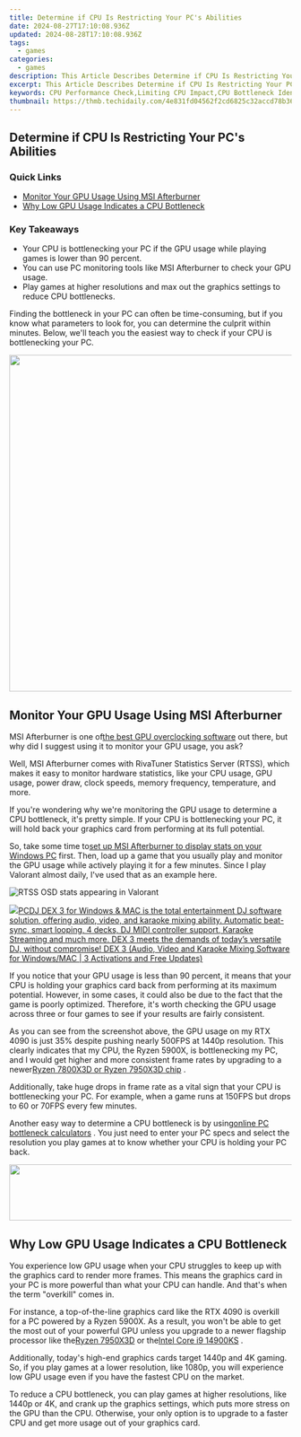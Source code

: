 ```yaml
---
title: Determine if CPU Is Restricting Your PC's Abilities
date: 2024-08-27T17:10:08.936Z
updated: 2024-08-28T17:10:08.936Z
tags:
  - games
categories:
  - games
description: This Article Describes Determine if CPU Is Restricting Your PC's Abilities
excerpt: This Article Describes Determine if CPU Is Restricting Your PC's Abilities
keywords: CPU Performance Check,Limiting CPU Impact,CPU Bottleneck Identification,Power CPU Usage Analysis,Assessing PC Capacity,Overclock CPU Test,CPU Efficiency Diagnosis
thumbnail: https://thmb.techidaily.com/4e831fd04562f2cd6825c32accd78b3641cb3be2e3ea9cbe8b25030ed7edee4b.jpg
---
```


## Determine if CPU Is Restricting Your PC's Abilities

### Quick Links

* [Monitor Your GPU Usage Using MSI Afterburner](#monitor-your-gpu-usage-using-msi-afterburner)
* [Why Low GPU Usage Indicates a CPU Bottleneck](#why-low-gpu-usage-indicates-a-cpu-bottleneck)

### Key Takeaways

* Your CPU is bottlenecking your PC if the GPU usage while playing games is lower than 90 percent.
* You can use PC monitoring tools like MSI Afterburner to check your GPU usage.
* Play games at higher resolutions and max out the graphics settings to reduce CPU bottlenecks.

 Finding the bottleneck in your PC can often be time-consuming, but if you know what parameters to look for, you can determine the culprit within minutes. Below, we'll teach you the easiest way to check if your CPU is bottlenecking your PC.

<!-- affiliate ads begin -->
<a href="https://appsumo.8odi.net/c/5597632/2087484/7443" target="_top" id="2087484"><img src="//a.impactradius-go.com/display-ad/7443-2087484" border="0" alt="" width="1200" height="600"/></a><img height="0" width="0" src="https://appsumo.8odi.net/i/5597632/2087484/7443" style="position:absolute;visibility:hidden;" border="0" />
<!-- affiliate ads end -->
## Monitor Your GPU Usage Using MSI Afterburner

 MSI Afterburner is one of[the best GPU overclocking software](https://www.makeuseof.com/best-cpu-overclocking-software/) out there, but why did I suggest using it to monitor your GPU usage, you ask?

 Well, MSI Afterburner comes with RivaTuner Statistics Server (RTSS), which makes it easy to monitor hardware statistics, like your CPU usage, GPU usage, power draw, clock speeds, memory frequency, temperature, and more.

 If you're wondering why we're monitoring the GPU usage to determine a CPU bottleneck, it's pretty simple. If your CPU is bottlenecking your PC, it will hold back your graphics card from performing at its full potential.

 So, take some time to[set up MSI Afterburner to display stats on your Windows PC](https://www.makeuseof.com/windows-11-msi-afterburner-stats/) first. Then, load up a game that you usually play and monitor the GPU usage while actively playing it for a few minutes. Since I play Valorant almost daily, I've used that as an example here.

![RTSS OSD stats appearing in Valorant](https://static1.makeuseofimages.com/wordpress/wp-content/uploads/2024/04/rtss-osd-stats-appearing-in-valorant.png)

<!-- affiliate ads begin -->
<a href="https://shop.pcdj.com/order/checkout.php?PRODS=4698824&QTY=1&AFFILIATE=108875&CART=1"> <img src="https://secure.avangate.com/images/merchant/47f4b6321e9fd8e8f7326a6adc1a7c1e/products/dex3pro-screenshot-homepage.png" border="0">PCDJ DEX 3 for Windows & MAC is the total entertainment DJ software solution, offering audio, video, and karaoke mixing ability. Automatic beat-sync, smart looping, 4 decks, DJ MIDI controller support, Karaoke Streaming and much more. 
DEX 3 meets the demands of today’s versatile DJ, without compromise! 
DEX 3 (Audio, Video and Karaoke Mixing Software for Windows/MAC | 3 Activations and Free Updates)</a>
<!-- affiliate ads end -->
 If you notice that your GPU usage is less than 90 percent, it means that your CPU is holding your graphics card back from performing at its maximum potential. However, in some cases, it could also be due to the fact that the game is poorly optimized. Therefore, it's worth checking the GPU usage across three or four games to see if your results are fairly consistent.

 As you can see from the screenshot above, the GPU usage on my RTX 4090 is just 35% despite pushing nearly 500FPS at 1440p resolution. This clearly indicates that my CPU, the Ryzen 5900X, is bottlenecking my PC, and I would get higher and more consistent frame rates by upgrading to a newer[Ryzen 7800X3D or Ryzen 7950X3D chip](https://www.makeuseof.com/ryzen-9-7950x3d-vs-ryzen-9-7900x3d-vs-ryzen-7-7800x3d/) .

 Additionally, take huge drops in frame rate as a vital sign that your CPU is bottlenecking your PC. For example, when a game runs at 150FPS but drops to 60 or 70FPS every few minutes.

 Another easy way to determine a CPU bottleneck is by using[online PC bottleneck calculators](https://www.makeuseof.com/windows-best-bottleneck-calculators/) . You just need to enter your PC specs and select the resolution you play games at to know whether your CPU is holding your PC back.

<!-- affiliate ads begin -->
<a href="https://imp.i110150.net/c/5597632/924299/11305" target="_top" id="924299"><img src="//a.impactradius-go.com/display-ad/11305-924299" border="0" alt="" width="520" height="100"/></a>
<!-- affiliate ads end -->
## Why Low GPU Usage Indicates a CPU Bottleneck

 You experience low GPU usage when your CPU struggles to keep up with the graphics card to render more frames. This means the graphics card in your PC is more powerful than what your CPU can handle. And that's when the term "overkill" comes in.

 For instance, a top-of-the-line graphics card like the RTX 4090 is overkill for a PC powered by a Ryzen 5900X. As a result, you won't be able to get the most out of your powerful GPU unless you upgrade to a newer flagship processor like the[Ryzen 7950X3D](https://www.amazon.com/AMD-Ryzen-7950X3D-Hexadeca-core-Processor/dp/B0BTRH9MNS/?tag=makeusw-20&ascsubtag=UUmuoUeUpU2032051&asc%5Frefurl=https%3A%2F%2Fwww.makeuseof.com%2Ffind-if-cpu-bottlenecking-pc%2F&asc%5Fcampaign=Evergreen) or the[Intel Core i9 14900KS](https://www.amazon.com/Intel%C2%AE-i9-14900KS-Desktop-Processor-P-cores/dp/B0CXHMTHWP/?tag=makeusw-20&ascsubtag=UUmuoUeUpU2032051&asc%5Frefurl=https%3A%2F%2Fwww.makeuseof.com%2Ffind-if-cpu-bottlenecking-pc%2F&asc%5Fcampaign=Evergreen) .

 Additionally, today's high-end graphics cards target 1440p and 4K gaming. So, if you play games at a lower resolution, like 1080p, you will experience low GPU usage even if you have the fastest CPU on the market.

 To reduce a CPU bottleneck, you can play games at higher resolutions, like 1440p or 4K, and crank up the graphics settings, which puts more stress on the GPU than the CPU. Otherwise, your only option is to upgrade to a faster CPU and get more usage out of your graphics card.


<ins class="adsbygoogle"
     style="display:block"
     data-ad-format="autorelaxed"
     data-ad-client="ca-pub-7571918770474297"
     data-ad-slot="1223367746"></ins>



<ins class="adsbygoogle"
     style="display:block"
     data-ad-client="ca-pub-7571918770474297"
     data-ad-slot="8358498916"
     data-ad-format="auto"
     data-full-width-responsive="true"></ins>


